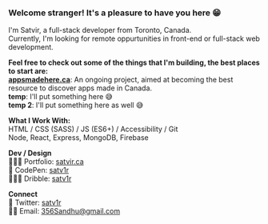 
### Welcome stranger! It's a pleasure to have you here 😁
I'm Satvir, a full-stack developer from Toronto, Canada.  
Currently, I'm looking for remote oppurtunities in front-end or full-stack web development.  

**Feel free to check out some of the things that I'm building, the best places to start are:**      
**[appsmadehere.ca](https://github.com/satv1r/apps-made-here)**: An ongoing project, aimed at becoming the best resource to discover apps made in Canada.  
**temp**: I'll put something here 😅   
**temp 2**: I'll put something here as well 😅   

**What I Work With:**  
HTML / CSS (SASS) / JS (ES6+) / Accessibility / Git  
Node, React, Express, MongoDB, Firebase   

 **Dev / Design**  
👨🏾‍💻 Portfolio: [satvir.ca](https://www.satvir.ca/)  
🎨 CodePen: [satv1r](https://codepen.io/satv1r)   
👨🏾‍🎨 Dribble: [satv1r](https://dribbble.com/satv1r)  

**Connect**  
💬 Twitter: [satv1r](https://twitter.com/satv1r)  
✍🏽 Email: 356Sandhu@gmail.com

<!--
**satv1r/satv1r** is a ✨ _special_ ✨ repository because its `README.md` (this file) appears on your GitHub profile.

Here are some ideas to get you started:

- 🔭 I’m currently working on ...
- 🌱 I’m currently learning ...
- 👯 I’m looking to collaborate on ...
- 🤔 I’m looking for help with ...
- 💬 Ask me about ...
- 📫 How to reach me: ...
- 😄 Pronouns: ...
- ⚡ Fun fact: ...
-->
